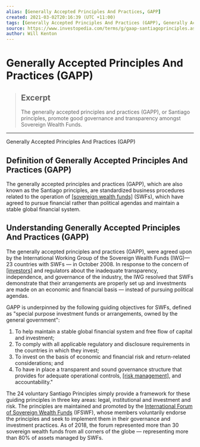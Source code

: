 ```yaml
---
alias: [Generally Accepted Principles And Practices, GAPP]
created: 2021-03-02T20:16:39 (UTC +11:00)
tags: [Generally Accepted Principles And Practices (GAPP), Generally Accepted Principles And Practices (GAPP)]
source: https://www.investopedia.com/terms/g/gaap-santiagoprinciples.asp
author: Will Kenton
---
```


# Generally Accepted Principles And Practices (GAPP)

> ## Excerpt
> The generally accepted principles and practices (GAPP), or Santiago principles, promote good governance and transparency amongst Sovereign Wealth Funds.

---

Generally Accepted Principles And Practices (GAPP)
## Definition of Generally Accepted Principles And Practices (GAPP)

The generally accepted principles and practices (GAPP), which are also known as the Santiago principles, are standardized business procedures related to the operation of [[sovereign wealth funds]](https://www.investopedia.com/terms/s/sovereign_wealth_fund.asp) (SWFs), which have agreed to pursue financial rather than political agendas and maintain a stable global financial system.

## Understanding Generally Accepted Principles And Practices (GAPP)

The generally accepted principles and practices (GAPP), were agreed upon by the International Working Group of the Sovereign Wealth Funds (IWG)— 23 countries with SWFs — in October 2008. In response to the concern of [[investors]](https://www.investopedia.com/terms/i/investor.asp) and regulators about the inadequate transparency, independence, and governance of the industry, the IWG resolved that SWFs demonstrate that their arrangements are properly set up and investments are made on an economic and financial basis — instead of pursuing political agendas.

GAPP is underpinned by the following guiding objectives for SWFs, defined as "special purpose investment funds or arrangements, owned by the general government":

1.  To help maintain a stable global financial system and free flow of capital and investment;
2.  To comply with all applicable regulatory and disclosure requirements in the countries in which they invest;
3.  To invest on the basis of economic and financial risk and return-related considerations; and
4.  To have in place a transparent and sound governance structure that provides for adequate operational controls, [[risk management]](https://www.investopedia.com/terms/r/riskmanagement.asp), and accountability."

The 24 voluntary Santiago Principles simply provide a framework for these guiding principles in three key areas: legal, institutional and investment and risk. The principles are maintained and promoted by the [International Forum of Sovereign Wealth Funds](http://www.ifswf.org/) (IFSWF), whose members voluntarily endorse the principles and seek to implement them in their governance and investment practices. As of 2018, the forum represented more than 30 sovereign wealth funds from all corners of the globe — representing more than 80% of assets managed by SWFs.
